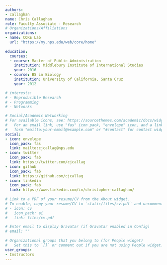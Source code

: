 ```yaml
---
authors:
- callaghan
name: Chris Callaghan
role: Faculty Associate - Research
# Organizations/Affiliations
organizations:
- name: CORE Lab
  url: "https://my.nps.edu/web/core/home"
  
education:
  courses:
  - course: Master of Public Administration
    institution: Middlebury Institute of International Studies
    year: 2016
  - course: BS in Biology
    institution: University of California, Santa Cruz
    year: 2012

# interests:
# - Reproducible Research
# - Programming
# - Networks

# Social/Academic Networking
# For available icons, see: https://sourcethemes.com/academic/docs/widgets/#icons
#   For an email link, use "fas" icon pack, "envelope" icon, and a link in the
#   form "mailto:your-email@example.com" or "#contact" for contact widget.
social:
- icon: envelope
  icon_pack: fas
  link: mailto:cjcallag@nps.edu
- icon: twitter
  icon_pack: fab
  link: https://twitter.com/cjcallag
- icon: github
  icon_pack: fab
  link: https://github.com/cjcallag
- icon: linkedin
  icon_pack: fab
  link: https://www.linkedin.com/in/christopher-callaghan/
  
# Link to a PDF of your resume/CV from the About widget.
# To enable, copy your resume/CV to `static/files/cv.pdf` and uncomment the lines below.  
# - icon: cv
#   icon_pack: ai
#   link: files/cv.pdf

# Enter email to display Gravatar (if Gravatar enabled in Config)
# email: ""
  
# Organizational groups that you belong to (for People widget)
#   Set this to `[]` or comment out if you are not using People widget.  
user_groups:
- Instructors
---
```


